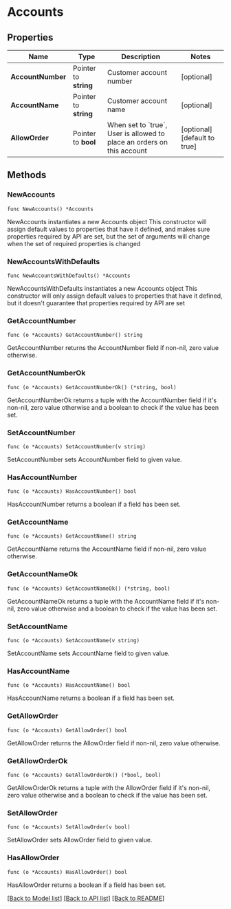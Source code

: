 # Accounts

## Properties

Name | Type | Description | Notes
------------ | ------------- | ------------- | -------------
**AccountNumber** | Pointer to **string** | Customer account number | [optional] 
**AccountName** | Pointer to **string** | Customer account name | [optional] 
**AllowOrder** | Pointer to **bool** | When set to &#x60;true&#x60;, User is allowed to place an orders on this account | [optional] [default to true]

## Methods

### NewAccounts

`func NewAccounts() *Accounts`

NewAccounts instantiates a new Accounts object
This constructor will assign default values to properties that have it defined,
and makes sure properties required by API are set, but the set of arguments
will change when the set of required properties is changed

### NewAccountsWithDefaults

`func NewAccountsWithDefaults() *Accounts`

NewAccountsWithDefaults instantiates a new Accounts object
This constructor will only assign default values to properties that have it defined,
but it doesn't guarantee that properties required by API are set

### GetAccountNumber

`func (o *Accounts) GetAccountNumber() string`

GetAccountNumber returns the AccountNumber field if non-nil, zero value otherwise.

### GetAccountNumberOk

`func (o *Accounts) GetAccountNumberOk() (*string, bool)`

GetAccountNumberOk returns a tuple with the AccountNumber field if it's non-nil, zero value otherwise
and a boolean to check if the value has been set.

### SetAccountNumber

`func (o *Accounts) SetAccountNumber(v string)`

SetAccountNumber sets AccountNumber field to given value.

### HasAccountNumber

`func (o *Accounts) HasAccountNumber() bool`

HasAccountNumber returns a boolean if a field has been set.

### GetAccountName

`func (o *Accounts) GetAccountName() string`

GetAccountName returns the AccountName field if non-nil, zero value otherwise.

### GetAccountNameOk

`func (o *Accounts) GetAccountNameOk() (*string, bool)`

GetAccountNameOk returns a tuple with the AccountName field if it's non-nil, zero value otherwise
and a boolean to check if the value has been set.

### SetAccountName

`func (o *Accounts) SetAccountName(v string)`

SetAccountName sets AccountName field to given value.

### HasAccountName

`func (o *Accounts) HasAccountName() bool`

HasAccountName returns a boolean if a field has been set.

### GetAllowOrder

`func (o *Accounts) GetAllowOrder() bool`

GetAllowOrder returns the AllowOrder field if non-nil, zero value otherwise.

### GetAllowOrderOk

`func (o *Accounts) GetAllowOrderOk() (*bool, bool)`

GetAllowOrderOk returns a tuple with the AllowOrder field if it's non-nil, zero value otherwise
and a boolean to check if the value has been set.

### SetAllowOrder

`func (o *Accounts) SetAllowOrder(v bool)`

SetAllowOrder sets AllowOrder field to given value.

### HasAllowOrder

`func (o *Accounts) HasAllowOrder() bool`

HasAllowOrder returns a boolean if a field has been set.


[[Back to Model list]](../README.md#documentation-for-models) [[Back to API list]](../README.md#documentation-for-api-endpoints) [[Back to README]](../README.md)


